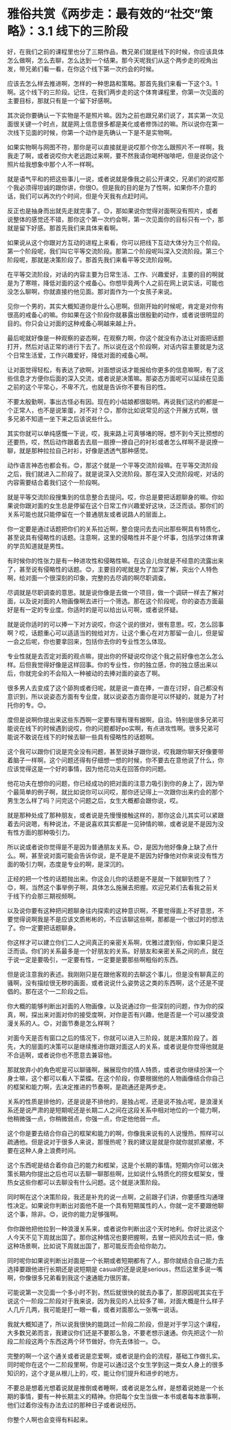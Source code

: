 # 雅俗共赏《两步走：最有效的“社交”策略》：3.1 线下的三阶段

好，在我们之前的课程里也分了三期作品，教兄弟们就是线下的时候，你应该具体怎么做啊，怎么去聊，怎么达到一个结果。那今天呢我们从这个两步走的视角出发，带兄弟们看一看，在你这个线下第一次约会的时候。

应该去怎么样去推进啊，怎样的一种思路和策略。那首先我们来看一下这个3。1啊。这个线下的三阶段。记住，在我们两步走的这个体育课程里，你第一次见面的主要目标，那就只有是一个留下好感啊。

其次说你要确认一下实物是不是照片嘛。因为之前也跟兄弟们说了，其实第一次见面很关键一个时点，就是网上信息很多都是美化或者修饰过的嘛。所以说你在第一次线下见面的时候，你第一个动作是先确认一下是不是实物啊。

如果实物啊与网图不符，那你是可以直接就是说哎那个你怎么跟照片不一样啊，我我走了啊，或者说哎你大老远跑过来啊，要不然我请你喝杯咖啡吧，但是说你这个照片给我想象中那个人不一样啊。

就是语气平和的把这些事儿一说，或者说就是像我之前公开课交，兄弟们的说哎那个我必须得坦诚的跟你讲，你很O。但是我的目的是为了性啊，如果你不介意的话，我们可以再次约个时间，但是今天我有点赶时间。

反正也是抽身而出就先走就完事了。😊，那如果说你觉得对面啊没有照片，或者说整体的感觉还不错，那你这个第一次约会啊，第一次见面你的目标只有一个，那就是留下好感。那首先我们来具体来看啊。

如果说从这个你跟对方互动的进程上来看，你可以把线下互动大体分为三个阶段。第一个阶段呢，我们叫它平等交流阶段。那第二个阶段呢叫深入交流阶段。第三个阶段呢，那就是决策阶段了。那首先我们来看平等交流阶段啊。

在平等交流阶段，对话的内容主要为日常生活、工作、兴趣爱好，主要的目的啊就是为了寒暄，降低对面的这个戒备心。你想毕竟两个人之前在网上说实话，可能也没怎么聊啊，你就直接约他见面。那对面作为一个女孩子来说。

见你一个男的，其实大概知道你是什么心思啊。但刚开始的时候呢，肯定是对你有很高的戒备心的嘛。你如果在这个阶段你就暴露出很殷勤的动作，或者说很明显的目的。你只会让对面的这种戒备心啊越来越上升。

最后呢就好像是一种观察的姿态啊，在观察力啊，你这个就没有办法让对面把话题打开，然后对话正常的进行下去了。所以说在这个阶段啊，对话内容主要就是为这个日常生活爱，工作兴趣爱好，降低对面的戒备心啊。

让对面觉得轻松，有表达了欲啊，对面想说话才能报给你更多的信息嘛啊，有了这些信息才方便你后面的深入交流，或者说是决策嘛。那姿态方面呢可以延续在见面之前的这个平常心，不卑不亢，也就是告诉你不要有目的性。

不要太殷勤啊，事出古怪必有因。现在的小姑娘都很聪明。再说我们这约的都是一个正常人，也不是说笨蛋，对不对？😊，那你比如说常见的这个开展方式啊，很多兄弟不知道一坐下来之后该说些什么。

其实你就可以单纯感慨一下说，哎，我来路上可真够堵的呀。想不到今天比预想的还要热，哎，然后动作跟着去去扇一扇撩一撩自己的衬衫或者怎么样啊不是说撩一聊，就是那种拉拉自己衬衫，好像是透透气那种感觉。

动作语言神态也都会有。😊，那这个就是一个平等交流阶段嘛。在平等交流阶段之后，我们就进入二阶段了。就是说深入交流阶段。那在深入交流阶段呢，对话的内容需要结合着我们这个一阶段啊。

就是平等交流阶段搜集到的信息整合去提问。哎，你总是要把话题聊身的嘛。你如果说你跟对面的女生总是停留在这个日常工作兴趣爱好这块，泛泛而谈。那你们的关系可能也就只能停留在一个普通朋友或者说路人的层面上。

你一定要是通过话题把你们的关系拉近啊，整合提问去去问出那些啊具有特质化，甚至说具有侵略性的话题。注意啊，这里的侵略性并不是个坏事，包括学过体育课的学员知道就是男性。

有时候你的性张力是有一种进攻性和侵略性嘛。在这会儿你就是不经意的流露出来了，甚至说有侵略性的话题。😊，主要目的呢就是为了加深了解，突出个人特色啊，给对面一个很深刻的印象，完整的去尽调的啊尽职调查。

尽调就是尽职调查的意思。就是说你像是去做一个项目，做一个调研一样去了解对面，以及说对面的人物画像啊去进行一个筛选。那在这个阶段呢，你的姿态方面最好是有一定的专业度。你适时的是可以给出认可啊，或者说怀疑。

就是说你适时的可以捧一下对方说哎，你这个说的很对，很有意思。哎，怎么回事啊？哎，话题重心可以适适当的抛给对方，让这个重心在对方那留一会儿，但是留一会之后呢，你也要拿回来，包括你去你的专业性怎么体现。

专业性就是去否定对面的观点嘛，提出你的怀疑说哎你这个我之前好像也怎么怎么样。后但我觉得好像是这样回事。你的专业性，你的独立感，你的独立感出来以后，你就完全的不会陷入一种被动的去捧对面的姿态了啊。

很多男人去变成了这个舔狗或者归呢，就是说一直在捧，一直在讨好，自己都没有意识到，所以说姿态方面有专业度，就以说姿态方面你是可以怀疑的，就是为了衬托你的专。😊。

度但是说啊你提出来这些东西啊一定要有理有理有据啊，自洽。特别是很多兄弟可能说在线下的时候遇到说哎，你的问题都好po实啊，有点进攻性啊。很多兄弟可能说不敢说在线下的时候去聊一些具有侵略性的话题啊。

这个我可以跟你们说是完全没有问题，甚至说妹子跟你说，哎我跟你聊天好像要带着脑子一样啊，这个问题还得有仔细想一想的时候，你不要去在意他说了什么，你应该觉得这是一个好的事情，因为他花功夫在回答你的问题。

他花功夫在想你的问题，你已经成功的把对面的注意力吸引到你的身上了，因为举个最简单的例子啊，就比如说你可以问哎，那你还记得上一次跟你出来约会的那个男生怎么样了吗？问完这个问题之后，女生大概都会跟你说，哎。

就是那种处成了那种朋友，或者说是先慢慢接触这样的，那你这会儿其实可以紧跟着去问说嗯，有种说法，不是说喜欢其实都是一见钟情的嘛，或者说是不是因为没有性方面的那种吸引力。

所以说或者说你觉得是不是因为普通朋友关系。😊，是因为他好像身上缺了点什么。啊，甚至说对面可能会告诉你说，是不是是不是因为好像他对你来说没有性方面的吸引力啊，态度是专业的啊，是深沉的。

正经的把一个性的话题抛出来。你这会儿你的话题是不是就一下就聊到性了？😊，啊，当然这个事举例子啊，具体怎么施展去把握。欢迎兄弟们去看我之前关于线下约会那三期视频啊。

以及说你要有这种把问题聊身往内探索的这种意识啊，不要觉得面上不好意思，不要觉得说啊我是不是应该文质彬彬的，不应该聊这些啊，那都是一个很过时的想法了。你一定要把话题聊身。

你这样才可以建立你们二人之间真正的亲密关系啊，优雅过渡到俗，你如果只是泛泛而谈。你们的关系最多是一个好朋友的关系。好朋友和亲密关系之间的点，就在于说一定是要吸引，一定要有性，一定要是要那些啊粗俗的东西。

但是说注意我的表述。我刚刚只是在跟他客观的去聊这个事儿，但是没有聊真正的骚啊，没有描绘很无秽的画面，或者说说什么姿势这之类的东西啊，这个还是不提倡的。那在这个一二阶段之后。

你大概的能够判断出对面的人物画像，以及说通过你一些深刻的问题，作为你的探真，啊，探出来对面对你的接受度啊，对你是否有兴趣，他是否是一个可以接受浪漫关系的人。😊，对面节奏是怎么样啊？

对面今天是否有窗口之后的情况下，你就可以进入三阶段，就是决策阶段了。首先，大的层面的决策可以是继续推进你跟对面这人的关系，或者说是你觉得他就是不合适啊，或者说你也不愿意去兼容他。

那就放弃小的角色呢是可以聊骚啊，展展现你的情人特质，或者说你继续扮演一个身士嘛，这个都可以看人下菜蝶。在这个阶段，你要根据他的人物画像结合你自己的框架和能力啊，去决定推进的节奏啊，是疏通还是两步走。

关系的性质是排他的，还是说是不排他的，是独占呢，还是说不独占呢，是浪漫关系还是说严肃的是短期呢还是长期二人之间在这段关系中相对地位的一个能力啊，他稍微强一点，你稍微弱点，你强一点，你定他他弱一点。

这个你是要去结合你自己的框架和能力的啊，你像我来说有的人说慢热，照样可以疏通他。但是说对于很多人来说，那慢热呢？我的建议是就是你就你就抓紧撤，不要在这种人身上浪费时间。

这个东西呢是结合着你自己的能力和框架，这是个长期的事情。短期内你可以做决策长期内你提出之后也可以去聊一聊那些啊，比如说什么特质化的捞女框架女，慢热女这些你都可以去聊没有什么问题。这个就是决策阶段。

同时啊在这个决策阶段，我还是补充的说一点啊，之前跟子们讲，你要感性沟通理性决定。如果说你判断出对面他不是一个具有短期属性的人，你就一定不要跟他聊这个事，除非。😊，说你的能力足够强啊。

你你跟他把他拉到一种浪漫关系来，或者说你判断出这个天时地利。你好比说这个人今天不见下周就出国了。那你这种情况也要把握啊，去冒一把风险去试一把，像这种场景啊，比如说下周就出国了，那可能反而会给你助力。

同时呢你如果说判断出对面是一个长期或者短期都有了人，那你就结合自己能力去选择要跟他进行长期还是说短期是 casual的还是说是serious，然后这里多说一嘴啊，你像很多兄弟看到我这个速通能力很厉害。

可能说第一次见面一个多小时不到，然后就很快的就去办事了，那原因呢其实在于说这个一阶段二阶段对于我来说，因为我见的人比较多了嘛，对面大概是什么样子人几斤几两，我可能是打一眼一看，或者对面那么一张嘴一说话。

我就大概知道了，所以说我很快的能跳过一阶段二阶段，但是对于学习这个课程，大多数兄弟而言，我建议你们还是不要那么急，不要老想示速通。你先把这个一阶段二阶段这两个东西这两个环节做好。你先去体验一。😊。

完整的啊一个这个通关或者说是恋爱啊，或者说是约会的流程，基础工作做扎实。同时呢你在这个一二阶段里啊，你是可以通过这个女生学到这一类女人身上的很多知识的，这个才是从根儿上的，哎，能让你们提升和进步的地方。

不要总是想着光想着说就是推倒或者睡啊，或者说是怎么样，是想着说她是一个长期的事情，要有一种长期主义的精神。你把每个女生当做一本书或者每本故事啊，他们过着你没有办法去过的那种日子或者说经历。

你整个人啊也会变得有料起来。